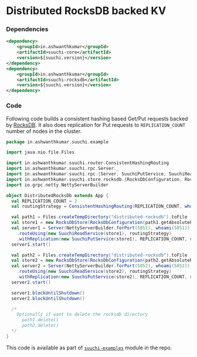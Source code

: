 # Distributed RocksDB backed KV

### Dependencies
```xml
<dependency>
    <groupId>in.ashwanthkumar</groupId>
    <artifactId>suuchi-core</artifactId>
    <version>${suuchi.version}</version>
</dependency>
<dependency>
    <groupId>in.ashwanthkumar</groupId>
    <artifactId>suuchi-rocksdb</artifactId>
    <version>${suuchi.version}</version>
</dependency>
```

### Code

Following code builds a consistent hashing based Get/Put requests backed by [RocksDB](https://github.com/facebook/rocksdb). It also does replication for Put requests to `REPLICATION_COUNT` number of nodes in the cluster.

```scala
package in.ashwanthkumar.suuchi.example

import java.nio.file.Files

import in.ashwanthkumar.suuchi.router.ConsistentHashingRouting
import in.ashwanthkumar.suuchi.rpc.Server._
import in.ashwanthkumar.suuchi.rpc.{Server, SuuchiPutService, SuuchiReadService}
import in.ashwanthkumar.suuchi.store.rocksdb.{RocksDbConfiguration, RocksDbStore}
import io.grpc.netty.NettyServerBuilder

object DistributedRocksDb extends App {
  val REPLICATION_COUNT = 2
  val routingStrategy = ConsistentHashingRouting(REPLICATION_COUNT, whoami(5051), whoami(5052))

  val path1 = Files.createTempDirectory("distributed-rocksdb").toFile
  val store1 = new RocksDbStore(RocksDbConfiguration(path1.getAbsolutePath))
  val server1 = Server(NettyServerBuilder.forPort(5051), whoami(5051))
    .routeUsing(new SuuchiReadService(store1), routingStrategy)
    .withReplication(new SuuchiPutService(store1), REPLICATION_COUNT, routingStrategy)
  server1.start()

  val path2 = Files.createTempDirectory("distributed-rocksdb").toFile
  val store2 = new RocksDbStore(RocksDbConfiguration(path2.getAbsolutePath))
  val server2 = Server(NettyServerBuilder.forPort(5052), whoami(5052))
    .routeUsing(new SuuchiReadService(store2), routingStrategy)
    .withReplication(new SuuchiPutService(store2), REPLICATION_COUNT, routingStrategy)
  server2.start()

  server1.blockUntilShutdown()
  server2.blockUntilShutdown()

  /*
    Optionally if want to delete the rocksdb directory
      path1.delete()
      path2.delete()
  */
}
```

This code is available as part of [`suuchi-examples`](https://github.com/ashwanthkumar/suuchi/tree/master/suuchi-examples) module in the repo.
